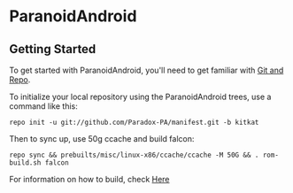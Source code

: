 ParanoidAndroid
===============

Getting Started
---------------

To get started with ParanoidAndroid, you'll need to get
familiar with [Git and Repo](http://source.android.com/download/using-repo).

To initialize your local repository using the ParanoidAndroid trees, use a command like this:

    repo init -u git://github.com/Paradox-PA/manifest.git -b kitkat

Then to sync up, use 50g ccache and build falcon:

    repo sync && prebuilts/misc/linux-x86/ccache/ccache -M 50G && . rom-build.sh falcon

For information on how to build, check [Here](https://github.com/AOSPA/manifest)
